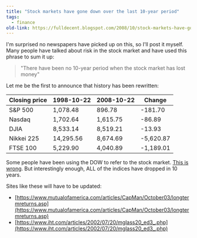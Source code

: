 ```yaml
---
title: "Stock markets have gone down over the last 10-year period"
tags:
  - finance
old-link: https://fulldecent.blogspot.com/2008/10/stock-markets-have-gone-down-over-last.html
---
```


I'm surprised no newspapers have picked up on this, so I'll post it myself. Many people have talked about risk in the stock market and have used this phrase to sum it up:

> "There have been no 10-year period when the stock market has lost money"

Let me be the first to announce that history has been rewritten:

| Closing price | 1998-10-22 | 2008-10-22 | Change |
| --- | --- | --- | --- |
| S&P 500 | 1,078.48 | 896.78 | -181.70 |
| Nasdaq | 1,702.64 | 1,615.75 | -86.89 |
| DJIA | 8,533.14 | 8,519.21 | -13.93 |
| Nikkei 225 | 14,295.56 | 8,674.69 | -5,620.87 |
| FTSE 100 | 5,229.90 | 4,040.89 | -1,189.01 |

Some people have been using the DOW to refer to the stock market. [This is wrong](https://fulldecent.blogspot.com/2008/09/where-do-you-get-your-finance-news-why.html). But interestingly enough, ALL of the indices have dropped in 10 years.

Sites like these will have to be updated:

- [https://www.mutualofamerica.com/articles/CapMan/October03/longtermreturns.asp](https://www.mutualofamerica.com/articles/CapMan/October03/longtermreturns.asp)
- [https://www.iht.com/articles/2002/07/20/mglass20_ed3_.php](https://www.iht.com/articles/2002/07/20/mglass20_ed3_.php)
